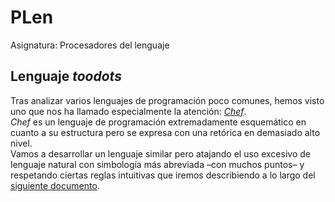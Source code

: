 # PLen
Asignatura: Procesadores del lenguaje

## Lenguaje *toodots*
Tras analizar varios lenguajes de programación poco comunes, hemos visto uno que nos ha llamado especialmente la atención: [*Chef*](http://progopedia.com/language/chef/).  
*Chef* es un lenguaje de programación extremadamente esquemático en cuanto a su estructura pero se expresa con una retórica en demasiado alto nivel.  
Vamos a desarrollar un lenguaje similar pero atajando el uso excesivo de lenguaje natural con simbología más abreviada –con muchos puntos– y respetando ciertas reglas intuitivas que iremos describiendo a lo largo del [siguiente documento](https://github.com/martinfdezdg/PLen/blob/main/toodots_doc.pdf).
